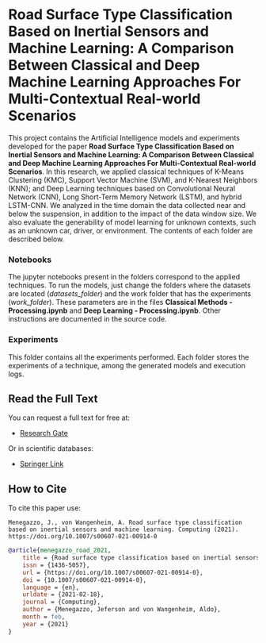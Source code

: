 # Road Surface Type Classification Based on Inertial Sensors and Machine Learning: A Comparison Between Classical and Deep Machine Learning Approaches For Multi-Contextual Real-world Scenarios

This project contains the Artificial Intelligence models and experiments developed for the paper **Road Surface Type Classification Based on Inertial Sensors and Machine Learning: A Comparison Between Classical and Deep Machine Learning Approaches For Multi-Contextual Real-world Scenarios**. In this research, we applied classical techniques of K-Means Clustering (KMC), Support Vector Machine (SVM), and K-Nearest Neighbors (KNN); and Deep Learning techniques based on Convolutional Neural Network (CNN), Long Short-Term Memory Network (LSTM), and hybrid LSTM-CNN. We analyzed in the time domain the data collected near and below the suspension, in addition to the impact of the data window size. We also evaluate the generability of model learning for unknown contexts, such as an unknown car, driver, or environment. The contents of each folder are described below.

### Notebooks

The jupyter notebooks present in the folders correspond to the applied techniques. To run the models, just change the folders where the datasets are located (*datasets_folder*) and the work folder that has the experiments (*work_folder*).  These parameters are in the files **Classical Methods - Processing.ipynb** and **Deep Learning - Processing.ipynb**. Other instructions are documented in the source code.

### Experiments

This folder contains all the experiments performed. Each folder stores the experiments of a technique, among the generated models and execution logs.

## Read the Full Text

You can request a full text for free at: 

* [Research Gate](https://www.researchgate.net/publication/349368426_Road_Surface_Type_Classification_Based_on_Inertial_Sensors_and_Machine_Learning_A_Comparison_Between_Classical_and_Deep_Machine_Learning_Approaches_for_Multi-Contextual_Real-World_Scenarios)

Or in scientific databases:

* [Springer Link](https://link.springer.com/article/10.1007/s00607-021-00914-0)

## How to Cite

To cite this paper use:

```
Menegazzo, J., von Wangenheim, A. Road surface type classification based on inertial sensors and machine learning. Computing (2021). https://doi.org/10.1007/s00607-021-00914-0
```

```bibtex
@article{menegazzo_road_2021,
	title = {Road surface type classification based on inertial sensors and machine learning},
	issn = {1436-5057},
	url = {https://doi.org/10.1007/s00607-021-00914-0},
	doi = {10.1007/s00607-021-00914-0},
	language = {en},
	urldate = {2021-02-18},
	journal = {Computing},
	author = {Menegazzo, Jeferson and von Wangenheim, Aldo},
	month = feb,
	year = {2021}
}
```